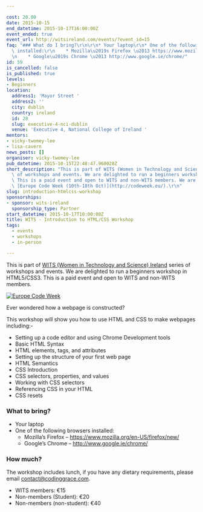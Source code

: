 ```yaml
---

cost: 20.00
date: 2015-10-15
end_datetime: 2015-10-17T16:00:00Z
event_ended: true
event_url: http://witsireland.com/events/?event_id=15
faq: "### What do I bring?\r\n\r\n* Your laptop\r\n* One of the following browsers\
  \ installed:\r\n    * Mozilla\u2019s Firefox \u2013 https://www.mozilla.org/en-US/firefox/new/\r\
  \n    * Google\u2019s Chrome \u2013 http://www.google.ie/chrome/"
id: 59
is_cancelled: false
is_published: true
levels:
- Beginners
location:
  address1: 'Mayor Street '
  address2: ''
  city: dublin
  country: ireland
  id: 28
  slug: executive-4-nci-dublin
  venue: 'Executive 4, National College of Ireland '
mentors:
- vicky-twomey-lee
- lisa-cavern
news_posts: []
organiser: vicky-twomey-lee
pub_datetime: 2015-10-15T22:48:47.960028Z
short_description: "This is part of WITS (Women in Technology and Science) series\
  \ of workshops and events. We are delighted to run a beginners workshop in HTML5/CSS3.\
  \ This is a paid event and open to WITS and non-WITS members. We are also part of\
  \ [Europe Code Week (10th-18th Oct)](http://codeweek.eu/).\r\n"
slug: introduction-htmlcss-workshop
sponsorships:
- sponsor: wits-ireland
  sponsorship_type: Partner
start_datetime: 2015-10-17T10:00:00Z
title: WITS - Introduction to HTML/CSS Workshop
tags:
  - events
  - workshops
  - in-person

---
```


This is part of [WITS (Women in Technology and Science) Ireland](http://witsireland.com/) series of workshops and events. We are delighted to run a beginners workshop in HTML5/CSS3. This is a paid event and open to WITS and non-WITS members.

[![Europe Code Week](http://i.minus.com/ibf2lmufEkwHIx.png)](http://codeweek.eu/)

Ever wondered how a webpage is constructed?

This workshop will show you how to use HTML and CSS to make webpages including:-

* Setting up a code editor and using Chrome Development tools
* Basic HTML Syntax
* HTML elements, tags, and attributes
* Setting up the structure of your first web page
* HTML Semantics
* CSS Introduction
* CSS selectors, properties, and values
* Working with CSS selectors
* Referencing CSS in your HTML
* CSS resets

### What to bring?

* Your laptop
* One of the following browsers installed:
    * Mozilla’s Firefox – https://www.mozilla.org/en-US/firefox/new/
    * Google’s Chrome – http://www.google.ie/chrome/

### How much?

The workshop includes lunch, if you have any dietary requirements, please email <a href="mailto:contact@codinggrace.com">contact@codinggrace.com</a>.

* WITS members: €15
* Non-members (Student): €20
* Non-members (non-student): €40
